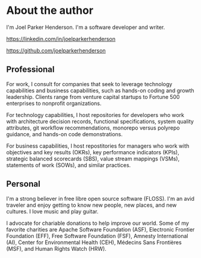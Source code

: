 # About the author

I'm Joel Parker Henderson. I'm a software developer and writer.

https://linkedin.com/in/joelparkerhenderson

https://github.com/joelparkerhenderson


## Professional

For work, I consult for companies that seek to leverage technology capabilities and business capabilities, such as hands-on coding and growth leadership. Clients range from venture capital startups to Fortune 500 enterprises to nonprofit organizations.

For technology capabilities, I host repositories for developers who work with architecture decision records, functional specifications, system quality attributes, git workflow recommendations, monorepo versus polyrepo guidance, and hands-on code demonstrations.

For business capabilities, I host repostitories for managers who work with objectives and key results (OKRs), key performance indicators (KPIs), strategic balanced scorecards (SBS), value stream mappings (VSMs), statements of work (SOWs), and similar practices.
 

## Personal

I'm a strong believer in free libre open source software (FLOSS). I'm an avid traveler and enjoy getting to know new people, new places, and new cultures. I love music and play guitar.

I advocate for chariable donations to help improve our world. Some of my favorite charities are Apache Software Foundation (ASF), Electronic Frontier Foundation (EFF), Free Software Foundation (FSF), Amnesty International (AI), Center for Environmental Health (CEH), Médecins Sans Frontières (MSF), and Human Rights Watch (HRW).
